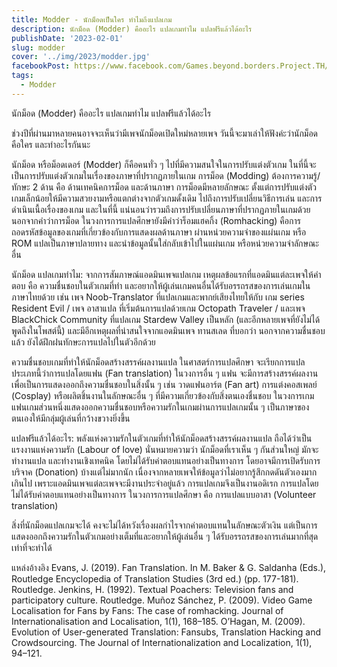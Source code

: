 ```yaml
---
title: Modder - นักม็อดเป็นใคร ทำไมถึงแปลเกม
description: นักม็อด (Modder) คืออะไร แปลเกมทำไม แปลฟรีแล้วได้อะไร 
publishDate: '2023-02-01'
slug: modder
cover: '../img/2023/modder.jpg'
facebookPost: https://www.facebook.com/Games.beyond.borders.Project.TH/posts/pfbid06QbejgojUFfhDUaBRiNwdwLJLid3nEUMJtAqwruF5Y1p2Yz5YDYwX49KmRPiQk1ul
tags:
  - Modder
---
```


นักม็อด (Modder) คืออะไร แปลเกมทำไม แปลฟรีแล้วได้อะไร 
 
 
ช่วงปีที่ผ่านมาหลายคนอาจจะเห็นว่ามีเพจนักม็อดเปิดใหม่หลายเพจ วันนี้จะมาเล่าให้ฟังค่ะว่านักม็อดคือใคร และทำอะไรกันนะ 
 
นักม็อด หรือม็อดเดอร์ (Modder) ก็คือคนทั่ว ๆ ไปที่มีความสนใจในการปรับแต่งตัวเกม ในที่นี้จะเป็นการปรับแต่งตัวเกมในเรื่องของภาษาที่ปรากฏภายในเกม การม็อด (Modding) ต้องการความรู้/ทักษะ 2 ด้าน คือ ด้านเทคนิคการม็อด และด้านภาษา การม็อดมีหลายลักษณะ ตั้งแต่การปรับแต่งตัวเกมเล็กน้อยให้มีความสวยงามหรือแตกต่างจากตัวเกมดั้งเดิม ไปถึงการปรับเปลี่ยนวิธีการเล่น และการดำเนินเนื้อเรื่องของเกม และในที่นี้ แน่นอนว่ารวมถึงการปรับเปลี่ยนภาษาที่ปรากฏภายในเกมด้วย นอกจากคำว่าการม็อด 
ในวงการการแปลศึกษายังมีคำว่าร็อมแฮคกิ้ง (Romhacking) คือการถอดรหัสข้อมูลของเกมที่เกี่ยวข้องกับการแสดงผลด้านภาษา ผ่านหน่วยความจำของแผ่นเกม หรือ ROM แปลเป็นภาษาปลายทาง และนำข้อมูลนั้นใส่กลับเข้าไปในแผ่นเกม หรือหน่วยความจำลักษณะอื่น 
 
นักม็อด แปลเกมทำไม: 
จากการสัมภาษณ์แอดมินเพจแปลเกม เหตุผลข้อแรกที่แอดมินแต่ละเพจให้คำตอบ คือ ความชื่นชอบในตัวเกมที่ทำ และอยากให้ผู้เล่นเกมคนอื่นได้รับอรรถรสของการเล่นเกมในภาษาไทยด้วย เช่น เพจ Noob-Translator ที่แปลเกมและพากย์เสียงไทยให้กับ เกม series Resident Evil / เพจ อาสาแปล ที่เริ่มต้นการแปลด้วยเกม Octopath Traveler / และเพจ BlackChick Community ที่แปลเกม Stardew Valley เป็นหลัก (และอีกหลายเพจที่ยังไม่ได้พูดถึงในโพสต์นี้) และมีอีกเหตุผลที่น่าสนใจจากแอดมินเพจ ทานสเลด ที่บอกว่า นอกจากความชื่นชอบแล้ว ยังได้ฝึกฝนทักษะการแปลไปในตัวอีกด้วย
 
ความชื่นชอบเกมที่ทำให้นักม็อดสร้างสรรค์ผลงานแปล ในศาสตร์การแปลศึกษา จะเรียกการแปลประเภทนี้ว่าการแปลโดยแฟน (Fan translation) ในวงการอื่น ๆ แฟน จะมีการสร้างสรรค์ผลงานเพื่อเป็นการแสดงออกถึงความชื่นชอบในสิ่งนั้น ๆ เช่น วาดแฟนอาร์ต (Fan art) การแต่งคอสเพลย์ (Cosplay) หรือผลิตชิ้นงานในลักษณะอื่น ๆ ที่มีความเกี่ยวข้องกับสิ่งตนเองชื่นชอบ ในวงการเกม แฟนเกมส่วนหนึ่งแสดงออกความชื่นชอบหรือความรักในเกมผ่านการแปลเกมนั้น ๆ เป็นภาษาของตนเองให้มีกลุ่มผู้เล่นที่กว้างขวางยิ่งขึ้น 
 
แปลฟรีแล้วได้อะไร: 
พลังแห่งความรักในตัวเกมที่ทำให้นักม็อดสร้างสรรค์ผลงานแปล ถือได้ว่าเป็นแรงงานแห่งความรัก (Labour of love) นั่นหมายความว่า นักม็อดที่เราเห็น ๆ กันส่วนใหญ่ มักจะทำงานแปล และทำงานเชิงเทคนิค โดยไม่ได้รับค่าตอบแทนอย่างเป็นทางการ โดยอาจมีการเปิดรับการบริจาค (Donation) บ้างแต่ไม่มากนัก เนื่องจากหลายเพจให้ข้อมูลว่าไม่อยากรู้สึกกดดันตัวเองมากเกินไป เพราะแอดมินเพจแต่ละเพจจะมีงานประจำอยู่แล้ว การแปลเกมจึงเป็นงานอดิเรก การแปลโดยไม่ได้รับค่าตอบแทนอย่างเป็นทางการ ในวงการการแปลศึกษา คือ การแปลแบบอาสา (Volunteer translation) 
 
สิ่งที่นักม็อดแปลเกมจะได้ คงจะไม่ได้หวังเรื่องผลกำไรจากค่าตอบแทนในลักษณะตัวเงิน แต่เป็นการแสดงออกถึงความรักในตัวเกมอย่างเต็มที่และอยากให้ผู้เล่นอื่น ๆ ได้รับอรรถรสของการเล่นมากที่สุดเท่าที่จะทำได้ 
 
 
แหล่งอ้างอิง 
Evans, J. (2019). Fan Translation. In M. Baker & G. Saldanha (Eds.), Routledge Encyclopedia of Translation Studies (3rd ed.) (pp. 177-181). Routledge.
Jenkins, H. (1992). Textual Poachers: Television fans and participatory culture. Routledge.
Muñoz Sánchez, P. (2009). Video Game Localisation for Fans by Fans: The case of romhacking. Journal of Internationalisation and Localisation, 1(1), 168–185. 
O’Hagan, M. (2009). Evolution of User-generated Translation: Fansubs, Translation Hacking and Crowdsourcing. The Journal of Internationalization and Localization, 1(1), 94–121.
